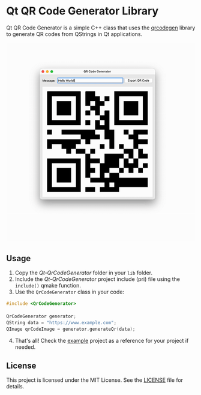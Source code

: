 # Qt QR Code Generator Library

Qt QR Code Generator is a simple C++ class that uses the [qrcodegen](https://github.com/nayuki/QR-Code-generator) library to generate QR codes from QStrings in Qt applications.

[![Demo](example/demo.gif)](example/demo.gif)

## Usage

1. Copy the *Qt-QrCodeGenerator* folder in your `lib` folder.
2. Include the *Qt-QrCodeGenerator* project include (pri) file using the `include()` qmake function.
3. Use the `QrCodeGenerator` class in your code:

```cpp
#include <QrCodeGenerator>

QrCodeGenerator generator;
QString data = "https://www.example.com";
QImage qrCodeImage = generator.generateQr(data);
```

4. That's all! Check the [example](example) project as a reference for your project if needed.

## License

This project is licensed under the MIT License. See the [LICENSE](LICENSE) file for details.
